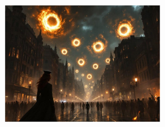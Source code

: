 ![A Victorian cityscape at night, buildings ablaze, with multiple void tears hovering in the sky. Panicked citizens flee through the streets while void-corrupted beasts emerge from the tears. In the foreground, Captain Marina directs evacuation efforts. Style: Dark urban fantasy, dramatic lighting from fires, void energy effects, crowd dynamics.](illustration_caption_2.jpeg)
